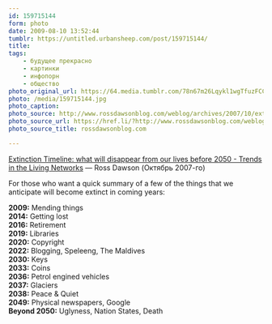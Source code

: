 ```yaml
---
id: 159715144
form: photo
date: 2009-08-10 13:52:44
tumblr: https://untitled.urbansheep.com/post/159715144/
title:
tags:
    - будущее прекрасно
    - картинки
    - инфопорн
    - общество
photo_original_url: https://64.media.tumblr.com/78n67m26Lqykl1wgTfuzFCCdo1_500.jpg
photo: /media/159715144.jpg
photo_caption: 
photo_source: http://www.rossdawsonblog.com/weblog/archives/2007/10/extinction_time.html
photo_source_url: https://href.li/?http://www.rossdawsonblog.com/weblog/archives/2007/10/extinction_time.html
photo_source_title: rossdawsonblog.com

---
```


<p><a href="http://www.rossdawsonblog.com/weblog/archives/2007/10/extinction_time.html">Extinction Timeline: what will disappear from our lives before 2050 - Trends in the Living Networks</a> — Ross Dawson (Октябрь 2007-го)</p>

<p>For those who want a quick summary of a few of the things that we anticipate will become extinct in coming years:</p>
<p>
<b>2009:</b> Mending things<br><b>2014:</b> Getting lost<br><b>2016:</b> Retirement<br><b>2019:</b> Libraries<br><b>2020:</b> Copyright<br><b>2022:</b> Blogging, Speleeng, The Maldives<br><b>2030:</b> Keys<br><b>2033:</b> Coins<br><b>2036:</b> Petrol engined vehicles<br><b>2037:</b> Glaciers<br><b>2038:</b> Peace &amp; Quiet<br><b>2049:</b> Physical newspapers, Google<br><b>Beyond 2050:</b> Uglyness, Nation States, Death</p>
